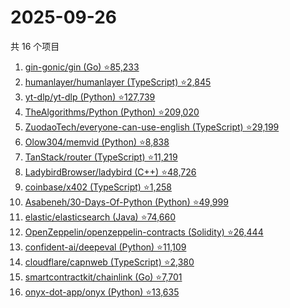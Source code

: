 # 2025-09-26

共 16 个项目

<!-- BEGIN GITHUB -->
<!-- 最后更新时间 2025-09-26 13:08:54 +0800 -->
1. [gin-gonic/gin (Go) ⭐85,233](https://github.com/gin-gonic/gin)
1. [humanlayer/humanlayer (TypeScript) ⭐2,845](https://github.com/humanlayer/humanlayer)
1. [yt-dlp/yt-dlp (Python) ⭐127,739](https://github.com/yt-dlp/yt-dlp)
1. [TheAlgorithms/Python (Python) ⭐209,020](https://github.com/TheAlgorithms/Python)
1. [ZuodaoTech/everyone-can-use-english (TypeScript) ⭐29,199](https://github.com/ZuodaoTech/everyone-can-use-english)
1. [Olow304/memvid (Python) ⭐8,838](https://github.com/Olow304/memvid)
1. [TanStack/router (TypeScript) ⭐11,219](https://github.com/TanStack/router)
1. [LadybirdBrowser/ladybird (C++) ⭐48,726](https://github.com/LadybirdBrowser/ladybird)
1. [coinbase/x402 (TypeScript) ⭐1,258](https://github.com/coinbase/x402)
1. [Asabeneh/30-Days-Of-Python (Python) ⭐49,999](https://github.com/Asabeneh/30-Days-Of-Python)
1. [elastic/elasticsearch (Java) ⭐74,660](https://github.com/elastic/elasticsearch)
1. [OpenZeppelin/openzeppelin-contracts (Solidity) ⭐26,444](https://github.com/OpenZeppelin/openzeppelin-contracts)
1. [confident-ai/deepeval (Python) ⭐11,109](https://github.com/confident-ai/deepeval)
1. [cloudflare/capnweb (TypeScript) ⭐2,380](https://github.com/cloudflare/capnweb)
1. [smartcontractkit/chainlink (Go) ⭐7,701](https://github.com/smartcontractkit/chainlink)
1. [onyx-dot-app/onyx (Python) ⭐13,635](https://github.com/onyx-dot-app/onyx)
<!-- END GITHUB -->